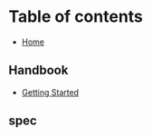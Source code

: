 # Table of contents

* [Home](README.md)

## Handbook

* [Getting Started](handbook/getting_started.md)

## spec

